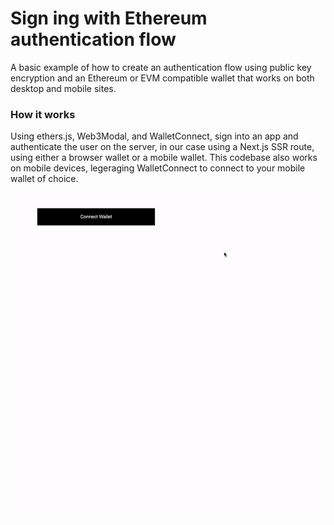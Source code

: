 # Sign ing with Ethereum authentication flow

A basic example of how to create an authentication flow using public key encryption and an Ethereum or EVM compatible wallet that works on both desktop and mobile sites.

### How it works

Using ethers.js, Web3Modal, and WalletConnect, sign into an app and authenticate the user on the server, in our case using a Next.js SSR route, using either a browser wallet or a mobile wallet. This codebase also works on mobile devices, legeraging WalletConnect to connect to your mobile wallet of choice.

![Example of ](demo.gif)